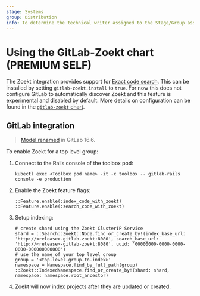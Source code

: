 ```yaml
---
stage: Systems
group: Distribution
info: To determine the technical writer assigned to the Stage/Group associated with this page, see https://about.gitlab.com/handbook/product/ux/technical-writing/#assignments
---
```


# Using the GitLab-Zoekt chart **(PREMIUM SELF)**

The Zoekt integration provides support for
[Exact code search](https://docs.gitlab.com/ee/user/search/exact_code_search.html).
This can be installed by setting `gitlab-zoekt.install` to `true`. For now
this does not configure GitLab to automatically discover Zoekt and this feature
is experimental and disabled by default. More details on configuration can be
found in the
[`gitlab-zoekt` chart](https://gitlab.com/gitlab-org/cloud-native/charts/gitlab-zoekt).

## GitLab integration

> [Model renamed](https://gitlab.com/gitlab-org/gitlab/-/merge_requests/134717) in GitLab 16.6.

To enable Zoekt for a top level group:

1. Connect to the Rails console of the toolbox pod:

   ```shell
   kubectl exec <Toolbox pod name> -it -c toolbox -- gitlab-rails console -e production
   ```

1. Enable the Zoekt feature flags:

   ```shell
   ::Feature.enable(:index_code_with_zoekt)
   ::Feature.enable(:search_code_with_zoekt)
   ```

1. Setup indexing:

   ```shell
   # create shard using the Zoekt ClusterIP Service
   shard = ::Search::Zoekt::Node.find_or_create_by!(index_base_url: 'http://<release>-gitlab-zoekt:8080', search_base_url: 'http://<release>-gitlab-zoekt:8080', uuid: '00000000-0000-0000-0000-000000000000')
   # use the name of your top level group
   group = '<top-level-group-to-index>'
   namespace = Namespace.find_by_full_path(group)
   ::Zoekt::IndexedNamespace.find_or_create_by!(shard: shard, namespace: namespace.root_ancestor)
   ```

1. Zoekt will now index projects after they are updated or created.
